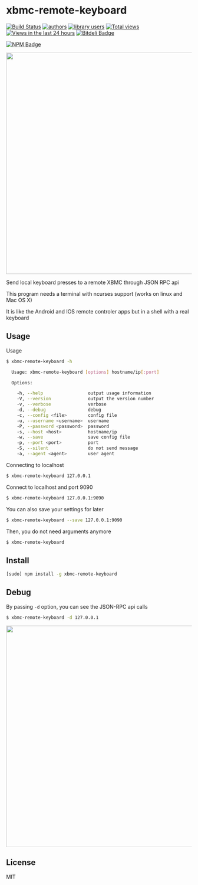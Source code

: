 xbmc-remote-keyboard
====================

[![Build Status](https://travis-ci.org/moul/xbmc-remote-keyboard.png?branch=master)](https://travis-ci.org/moul/xbmc-remote-keyboard)
[![authors](https://sourcegraph.com/api/repos/github.com/moul/xbmc-remote-keyboard/badges/authors.png)](https://sourcegraph.com/github.com/moul/xbmc-remote-keyboard)
[![library users](https://sourcegraph.com/api/repos/github.com/moul/xbmc-remote-keyboard/badges/library-users.png)](https://sourcegraph.com/github.com/moul/xbmc-remote-keyboard)
[![Total views](https://sourcegraph.com/api/repos/github.com/moul/xbmc-remote-keyboard/counters/views.png)](https://sourcegraph.com/github.com/moul/xbmc-remote-keyboard)
[![Views in the last 24 hours](https://sourcegraph.com/api/repos/github.com/moul/xbmc-remote-keyboard/counters/views-24h.png)](https://sourcegraph.com/github.com/moul/xbmc-remote-keyboard)
[![Bitdeli Badge](https://d2weczhvl823v0.cloudfront.net/moul/xbmc-remote-keyboard/trend.png)](https://bitdeli.com/free "Bitdeli Badge")

[![NPM Badge](https://nodei.co/npm/gitlab.png?downloads=true&stars=true)](https://npmjs.org/package/gitlab)

<img width="600px" src="https://raw.github.com/moul/xbmc-remote-keyboard/screenshots/images/verbose.png" /> 

Send local keyboard presses to a remote XBMC through JSON RPC api

This program needs a terminal with ncurses support (works on linux and Mac OS X)

It is like the Android and IOS remote controler apps but in a shell with a real keyboard

Usage
-----

Usage

```bash
$ xbmc-remote-keyboard -h

  Usage: xbmc-remote-keyboard [options] hostname/ip[:port]

  Options:

    -h, --help                 output usage information
    -V, --version              output the version number
    -v, --verbose              verbose
    -d, --debug                debug
    -c, --config <file>        config file
    -u, --username <username>  username
    -P, --password <password>  password
    -s, --host <host>          hostname/ip
    -w, --save                 save config file
    -p, --port <port>          port
    -S, --silent               do not send message
    -a, --agent <agent>        user agent

```

Connecting to localhost

```bash
$ xbmc-remote-keyboard 127.0.0.1
```

Connect to localhost and port 9090

```bash
$ xbmc-remote-keyboard 127.0.0.1:9090
```

You can also save your settings for later

```bash
$ xbmc-remote-keyboard --save 127.0.0.1:9090
```

Then, you do not need arguments anymore

```bash
$ xbmc-remote-keyboard
```

Install
-------

```bash
[sudo] npm install -g xbmc-remote-keyboard
```

Debug
-----

By passing `-d` option, you can see the JSON-RPC api calls

```bash
$ xbmc-remote-keyboard -d 127.0.0.1
```

<img width="600px" src="https://raw.github.com/moul/xbmc-remote-keyboard/screenshots/images/debug.png" />

License
-------

MIT
